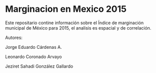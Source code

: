 # Marginacion en Mexico 2015
Este repositario contine información sobre el Índice de marginación municipal de México para 2015, el analisis es espacial y de correlación.


Autores:

Jorge Eduardo Cárdenas A.

Leonardo Coronado Arvayo

Jeziret Sahadi González Gallardo

